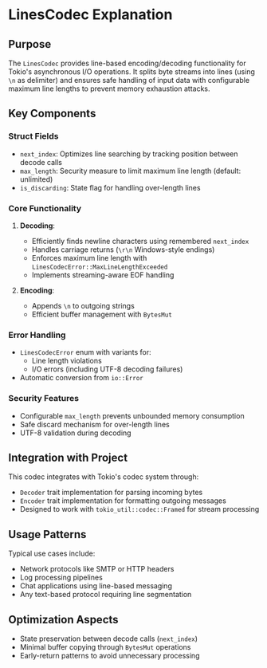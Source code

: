 # LinesCodec Explanation

## Purpose
The `LinesCodec` provides line-based encoding/decoding functionality for Tokio's asynchronous I/O operations. It splits byte streams into lines (using `\n` as delimiter) and ensures safe handling of input data with configurable maximum line lengths to prevent memory exhaustion attacks.

## Key Components

### Struct Fields
- `next_index`: Optimizes line searching by tracking position between decode calls
- `max_length`: Security measure to limit maximum line length (default: unlimited)
- `is_discarding`: State flag for handling over-length lines

### Core Functionality
1. **Decoding**:
   - Efficiently finds newline characters using remembered `next_index`
   - Handles carriage returns (`\r\n` Windows-style endings)
   - Enforces maximum line length with `LinesCodecError::MaxLineLengthExceeded`
   - Implements streaming-aware EOF handling

2. **Encoding**:
   - Appends `\n` to outgoing strings
   - Efficient buffer management with `BytesMut`

### Error Handling
- `LinesCodecError` enum with variants for:
  - Line length violations
  - I/O errors (including UTF-8 decoding failures)
- Automatic conversion from `io::Error`

### Security Features
- Configurable `max_length` prevents unbounded memory consumption
- Safe discard mechanism for over-length lines
- UTF-8 validation during decoding

## Integration with Project
This codec integrates with Tokio's codec system through:
- `Decoder` trait implementation for parsing incoming bytes
- `Encoder` trait implementation for formatting outgoing messages
- Designed to work with `tokio_util::codec::Framed` for stream processing

## Usage Patterns
Typical use cases include:
- Network protocols like SMTP or HTTP headers
- Log processing pipelines
- Chat applications using line-based messaging
- Any text-based protocol requiring line segmentation

## Optimization Aspects
- State preservation between decode calls (`next_index`)
- Minimal buffer copying through `BytesMut` operations
- Early-return patterns to avoid unnecessary processing

